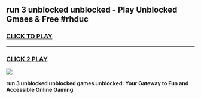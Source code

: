 
## run 3 unblocked unblocked - Play Unblocked Gmaes & Free #rhduc
<h3>
<a href="https://news.freeplayer.one?title=run_3_unblocked_unblocked&ref=24F">CLICK TO PLAY</a></h3>
<hr>

<h3>
<a href="https://news.freeplayer.one?title=run_3_unblocked_unblocked&ref=24F">CLICK 2 PLAY</a>
  
</h3>

<a href="https://news.freeplayer.one?title=run_3_unblocked_unblocked&ref=24F/"><img src="https://clearcache.store/games.png"></a>


**run 3 unblocked unblocked games unblocked: Your Gateway to Fun and Accessible Online Gaming**
